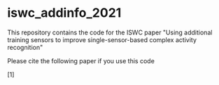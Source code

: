 # iswc_addinfo_2021
This repository contains the code for the ISWC paper "Using additional training sensors to improve single-sensor-based complex activity recognition"


Please cite the following paper if you use this code

[1] 

